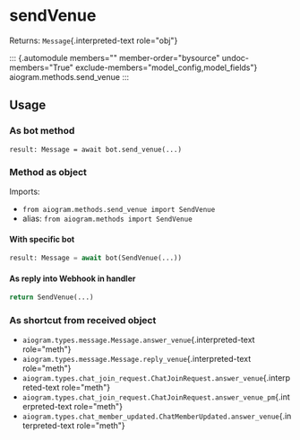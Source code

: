 # sendVenue

Returns: `Message`{.interpreted-text role="obj"}

::: {.automodule members="" member-order="bysource" undoc-members="True" exclude-members="model_config,model_fields"}
aiogram.methods.send_venue
:::

## Usage

### As bot method

``` 
result: Message = await bot.send_venue(...)
```

### Method as object

Imports:

-   `from aiogram.methods.send_venue import SendVenue`
-   alias: `from aiogram.methods import SendVenue`

#### With specific bot

``` python
result: Message = await bot(SendVenue(...))
```

#### As reply into Webhook in handler

``` python
return SendVenue(...)
```

### As shortcut from received object

-   `aiogram.types.message.Message.answer_venue`{.interpreted-text
    role="meth"}
-   `aiogram.types.message.Message.reply_venue`{.interpreted-text
    role="meth"}
-   `aiogram.types.chat_join_request.ChatJoinRequest.answer_venue`{.interpreted-text
    role="meth"}
-   `aiogram.types.chat_join_request.ChatJoinRequest.answer_venue_pm`{.interpreted-text
    role="meth"}
-   `aiogram.types.chat_member_updated.ChatMemberUpdated.answer_venue`{.interpreted-text
    role="meth"}
